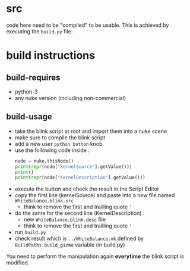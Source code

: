 # src

code here need to be "compiled" to be usable. This is achieved by executing
the `build.py` file.

# build instructions

## build-requires

- python-3
- any nuke version (including non-commercial)

## build-usage

- take the blink script at root and import them into a nuke scene
- make sure to compile the blink script
- add a new user `python button` knob
- use the following code inside :
    ```python
    node = nuke.thisNode()
    print(repr(node["kernelSource"].getValue()))
    print()
    print(repr(node["KernelDescription"].getValue()))
    ```
- execute the button and check the result in the Script Editor
- copy the first line (kernelSource) and paste into a new file named `WhiteBalance.blink.src`
  - think to remove the first and trailling quote `'`
- do the same for the second line (KernelDescription) :
  - new `WhiteBalance.blink.desc` file
  - think to remove the first and trailling quote `'`
- run `build.py`
- check result which is `../WhiteBalance.nk` defined by `BuildPaths.build_gizmo` variable (in build.py)

You need to perform the manipulation again **everytime** the blink script 
is modified.
